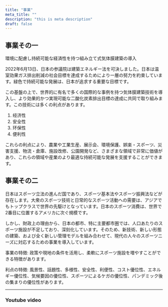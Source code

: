 ```yaml
---
title: "事業"
meta_title: ""
description: "this is meta description"
draft: false
---
```



## 事業その一

環境に配慮し持続可能な経済性を持つ組み立て式気体膜建築の導入

2022年6月13日、日本の参議院は建築エネルギー法を可決しました。日本は温室効果ガス排出削減の社会目標を達成するためにより一層の努力を約束しています。緑色で持続可能な発展は、日本が追求する重要な目標です。

この基盤の上で、世界的に有名で多くの国際的な事例を持つ気体膜建築技術を導入し、より効果的かつ実現可能な二酸化炭素排出目標の達成に共同で取り組みます。この技術には多くの利点があります。


1. 经济性
2. 安全性
3. 环保性
4. 便利性

これらの利点により、農業や工業生産、展示会、環境保護、娯楽・スポーツ、災害支援、物流・倉庫、施設改修、公園開発など、さまざまな領域で非常に価値があり、これらの領域や産業のより最適な持続可能な発展を支援することができます。



## 事業その二
日本はスポーツ立法の進んだ国であり、スポーツ基本法やスポーツ振興法などが存在します。大衆のスポーツ技術と日常的なスポーツ活動への需要は、アジアでもトップクラスで世界の先駆けとなっています。日本のスポーツ消費は、世界で2番目に位置するアメリカに次ぐ規模です。

しかし、財政上の理由から、日本の都市、特に主要都市圏では、人口あたりのスポーツ施設が不足しており、深刻化しています。そのため、新技術、新しい形態の建築、および全く新しい管理モデルを組み合わせて、現代の人々のスポーツニーズに対応するための事業を導入しています。

事業の特徴: 政策や現地の条件を活用し、柔軟にスポーツ施設を増やすことができる特徴があります。

利点の特徴: 風景性、話題性、多様性、安全性、利便性、コスト優位性、エネルギー優位性、気候要因の優位性、スポーツによるケガの優位性、パンデミック後の集まりの優位性があります。

---

### Youtube video

<Youtube id="tlN7bgW3rg4" title="Play:Youtube"/>
